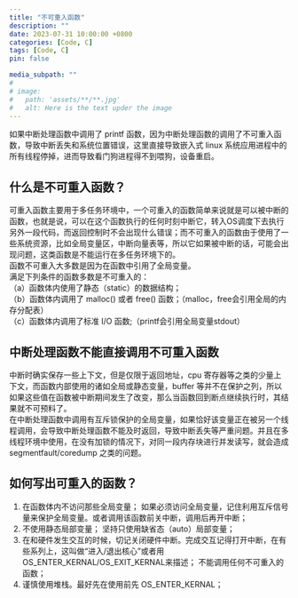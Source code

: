 ```yaml
---
title: "不可重入函数"
description: ""
date: 2023-07-31 10:00:00 +0800
categories: [Code, C]
tags: [Code, C]
pin: false

media_subpath: ""
#
# image:
#   path: 'assets/**/**.jpg'
#   alt: Here is the text upder the image
---
```


如果中断处理函数中调用了 printf 函数，因为中断处理函数的调用了不可重入函数，导致中断丢失和系统位置错误，这里直接导致嵌入式 linux 系统应用进程中的所有线程停掉，进而导致看门狗进程得不到喂狗，设备重启。  
## 什么是不可重入函数？  
可重入函数主要用于多任务环境中，一个可重入的函数简单来说就是可以被中断的函数，也就是说，可以在这个函数执行的任何时刻中断它，转入OS调度下去执行另外一段代码，而返回控制时不会出现什么错误；而不可重入的函数由于使用了一些系统资源，比如全局变量区，中断向量表等，所以它如果被中断的话，可能会出现问题，这类函数是不能运行在多任务环境下的。  
函数不可重入大多数是因为在函数中引用了全局变量。  
满足下列条件的函数多数是不可重入的：  
（a）函数体内使用了静态（static）的数据结构；  
（b）函数体内调用了 malloc() 或者 free() 函数；（malloc，free会引用全局的内存分配表）  
（c）函数体内调用了标准 I/O 函数;（printf会引用全局变量stdout）  
## 中断处理函数不能直接调用不可重入函数  
中断时确实保存一些上下文，但是仅限于返回地址，cpu 寄存器等之类的少量上下文，而函数内部使用的诸如全局或静态变量，buffer 等并不在保护之列，所以如果这些值在函数被中断期间发生了改变，那么当函数回到断点继续执行时，其结果就不可预料了。  
在中断处理函数中调用有互斥锁保护的全局变量，如果恰好该变量正在被另一个线程调用，会导致中断处理函数不能及时返回，导致中断丢失等严重问题。并且在多线程环境中使用，在没有加锁的情况下，对同一段内存块进行并发读写，就会造成 segmentfault/coredump 之类的问题。  
## 如何写出可重入的函数？  
1. 在函数体内不访问那些全局变量； 如果必须访问全局变量，记住利用互斥信号量来保护全局变量。或者调用该函数前关中断，调用后再开中断；  
2. 不使用静态局部变量； 坚持只使用缺省态（auto）局部变量；  
3. 在和硬件发生交互的时候，切记关闭硬件中断。完成交互记得打开中断，在有些系列上，这叫做“进入/退出核心”或者用OS_ENTER_KERNAL/OS_EXIT_KERNAL来描述； 不能调用任何不可重入的函数；  
4. 谨慎使用堆栈。最好先在使用前先 OS_ENTER_KERNAL；
